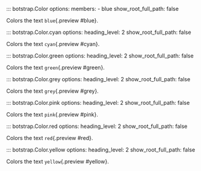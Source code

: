 <!-- prettier-ignore -->
::: botstrap.Color
    options:
      members:
        - blue
      show_root_full_path: false

Colors the text `blue`{.preview #blue}.

<!-- prettier-ignore -->
::: botstrap.Color.cyan
    options:
      heading_level: 2
      show_root_full_path: false

Colors the text `cyan`{.preview #cyan}.

<!-- prettier-ignore -->
::: botstrap.Color.green
    options:
      heading_level: 2
      show_root_full_path: false

Colors the text `green`{.preview #green}.

<!-- prettier-ignore -->
::: botstrap.Color.grey
    options:
      heading_level: 2
      show_root_full_path: false

Colors the text `grey`{.preview #grey}.

<!-- prettier-ignore -->
::: botstrap.Color.pink
    options:
      heading_level: 2
      show_root_full_path: false

Colors the text `pink`{.preview #pink}.

<!-- prettier-ignore -->
::: botstrap.Color.red
    options:
      heading_level: 2
      show_root_full_path: false

Colors the text `red`{.preview #red}.

<!-- prettier-ignore -->
::: botstrap.Color.yellow
    options:
      heading_level: 2
      show_root_full_path: false

Colors the text `yellow`{.preview #yellow}.

<link rel="stylesheet" href="../../stylesheets/color.css" />
